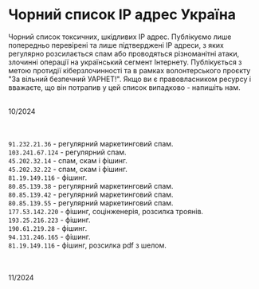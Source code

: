 # Чорний список IP адрес Україна
Чорний список токсичних, шкідливих IP адрес. Публікуємо лише попередньо перевірені та лише підтверджені IP адреси, з яких регулярно розсилається спам або проводяться різноманітні атаки, злочинні операції на український сегмент Інтернету. Публікується з метою протидії кіберзлочинності та в рамках волонтерського проєкту "За вільний безпечний УАРНЕТ!". Якщо ви є правовласником ресурсу і вважаєте, що він потрапив у цей список випадково - напишіть нам.</br></br>

10/2024</br></br></br>

``91.232.21.36`` - регулярний маркетинговий спам.</br>
``103.241.67.124`` - регулярний спам.</br>
``45.202.32.14`` - спам, скам і фішинг.</br>
``45.202.32.22`` - спам, скам і фішинг.</br>
``81.19.149.116`` - фішинг.</br>
``80.85.139.38`` - регулярний маркетинговий спам.</br>
``80.85.139.42`` - регулярний маркетинговий спам.</br>
``80.85.139.55`` - регулярний маркетинговий спам.</br>
``177.53.142.220`` - фішинг, соцінженерія, розсилка троянів.</br>
``193.25.216.223`` - фішинг.</br>
``190.61.219.28`` - фішинг.</br>
``94.131.246.165`` - фішинг.</br>
``81.19.149.116`` - фішинг, розсилка pdf з шелом.</br></br></br>

11/2024
